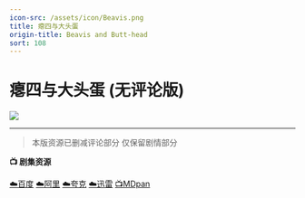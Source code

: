```yaml
---
icon-src: /assets/icon/Beavis.png
title: 瘪四与大头蛋
origin-title: Beavis and Butt-head
sort: 108
---
```

# 瘪四与大头蛋 (无评论版)

![](/assets/image/%E7%98%AA%E5%9B%9B.jpg)

* * *

> 本版资源已删减评论部分 仅保留剧情部分

**📺 剧集资源** <Badge type="warning" text="漫迪MDsub" /> <Badge type="tip" text="B站up@游锅子" />

[☁️百度](https://pan.baidu.com/s/1AVx1Nh78PtqBGXVOEBkEZg?pwd=nc53) [☁️阿里](https://www.alipan.com/s/a94uxKrbmz5) [☁️夸克](https://pan.quark.cn/s/1041aaa00b63) [☁️迅雷](https://pan.xunlei.com/s/VOYRaut4mfnTVClxi6cVBhwIA1?pwd=xr3b#) [📺MDpan](https://pan.mdsub.top/%E7%98%AA%E5%9B%9B%E4%B8%8E%E5%A4%A7%E5%A4%B4%E8%9B%8B)
